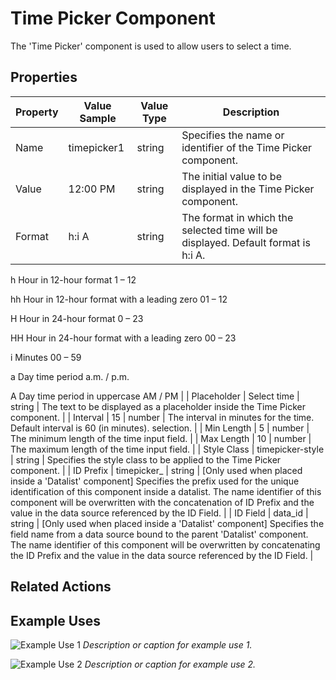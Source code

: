 # Time Picker Component

The 'Time Picker' component is used to allow users to select a time.

## Properties

| Property       | Value Sample | Value Type | Description                                                                     |
|----------------|--------------|------------|---------------------------------------------------------------------------------|
| Name           | timepicker1  | string     | Specifies the name or identifier of the Time Picker component.                   |
| Value          | 12:00 PM     | string     | The initial value to be displayed in the Time Picker component.                  |
| Format         | h:i A      | string     | The format in which the selected time will be displayed. Default format is h:i A.

h	Hour in 12-hour format	1 – 12

hh	Hour in 12-hour format with a leading zero	01 – 12

H	Hour in 24-hour format	0 – 23

HH	Hour in 24-hour format with a leading zero	00 – 23

i	Minutes	00 – 59

a	Day time period	a.m. / p.m.

A	Day time period in uppercase	AM / PM                        |
| Placeholder    | Select time  | string     | The text to be displayed as a placeholder inside the Time Picker component.      |
| Interval       | 15           | number     | The interval in minutes for the time. Default interval is 60 (in minutes). selection.                                  |
| Min Length     | 5            | number     | The minimum length of the time input field.                                      |
| Max Length     | 10           | number     | The maximum length of the time input field.                                      |
| Style Class    | timepicker-style | string | Specifies the style class to be applied to the Time Picker component.            |
| ID Prefix      | timepicker_  | string     | [Only used when placed inside a 'Datalist' component] Specifies the prefix used for the unique identification of this component inside a datalist. The name identifier of this component will be overwritten with the concatenation of ID Prefix and the value in the data source referenced by the ID Field.   |
| ID Field       | data_id      | string     | [Only used when placed inside a 'Datalist' component] Specifies the field name from a data source bound to the parent 'Datalist' component. The name identifier of this component will be overwritten by concatenating the ID Prefix and the value in the data source referenced by the ID Field. |

## Related Actions

<!-- Empty Related Actions section -->

## Example Uses

![Example Use 1](path/to/screenshot1.png)
_Description or caption for example use 1._

![Example Use 2](path/to/screenshot2.png)
_Description or caption for example use 2._

